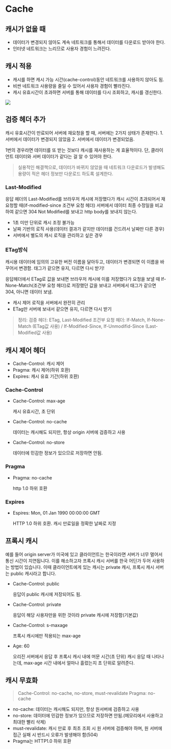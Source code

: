 # Cache

## 캐시가 없을 때

* 데이터가 변경되지 않아도 계속 네트워크를 통해서 데이터를 다운로드 받아야 한다.
* 인터넷 네트워크는 느리므로 사용자 경험이 느려진다.

## 캐시 적용

* 캐시를 하면 캐시 가능 시간\(cache-control\)동안 네트워크를 사용하지 않아도 됨.
* 비싼 네트워크 사용량을 줄일 수 있어서 사용자 경험이 빨라진다.
* 캐시 유효시간이 초과하면 서버를 통해 데이터를 다시 조회하고, 캐시를 갱신한다.

![](https://images.velog.io/images/dev_crystal/post/b5f289e1-7f20-4cbb-ab0b-b066a7d151ad/image.png)

## 검증 헤더 추가

캐시 유효시간이 만료되어 서버에 재요청을 할 때, 서버에는 2가지 상태가 존재한다. 1. 서버에서 데이터가 변경되지 않았음 2. 서버에서 데이터가 변경되었음.

1번의 경우라면 데이터를 또 받는 것보다 캐시를 재사용하는 게 효율적이다. 단, 클라이언트 데이터와 서버 데이터가 같다는 걸 알 수 있어야 한다.

> 실용적인 해결책으로, 데이터가 바뀌지 않았을 때 네트워크 다운로드가 발생해도 용량이 적은 헤더 정보만 다운로드 하도록 설계한다.

### Last-Modified

응답 헤더의 Last-Modified를 브라우저 캐시에 저장했다가 캐시 시간이 초과되어서 재요청할 때\(if-modified-since 조건부 요청 헤더\) 서버에서 데이터 최종 수정일을 비교하여 같으면 304 Not Modified를 보내고 http body를 보내지 않는다.

* 1초 미만 단위로 캐시 조정 불가능
* 날짜 기반의 로직 사용\(데이터 결과가 같지만 데이터를 건드려서 날짜만 다른 경우\)
* 서버에서 별도의 캐시 로직을 관리하고 싶은 경우

### ETag방식

캐시용 데이터에 임의의 고유한 버전 이름을 달아두고, 데이터가 변경되면 이 이름을 바꾸어서 변경함. 태그가 같으면 유지, 다르면 다시 받기!

응답헤더에서 ETag로 값을 보내면 브라우저 캐시에 이를 저장했다가 요청을 보낼 때 If-None-Match\(조건부 요청 헤더\)로 저장했던 값을 보내고 서버에서 태그가 같으면 304, 아니면 데이터 보냄.

* 캐시 제어 로직을 서버에서 완전히 관리
* ETag만 서버에 보내서 같으면 유지, 다르면 다시 받기

> 정리: 검증 헤더: ETag, Last-Modified 조건부 요청 헤더: If-Match, If-None-Match \(ETag값 사용\) / If-Modified-Since, If-Unmodifid-Since \(Last-Modified값 사용\)

## 캐시 제어 헤더

* Cache-Control: 캐시 제어
* Pragma: 캐시 제어\(하위 호환\)
* Expires: 캐시 유효 기간\(하위 호환\)

### Cache-Control

* Cache-Control: max-age

  캐시 유효시간, 초 단위

* Cache-Control: no-cache

  데이터는 캐시해도 되지만, 항상 origin 서버에 검증하고 사용

* Cache-Control: no-store

  데이터에 민감한 정보가 있으므로 저장하면 안됨.

### Pragma

* Pragma: no-cache

  http 1.0 하위 호환

### Expires

* Espires: Mon, 01 Jan 1990 00:00:00 GMT

  HTTP 1.0 하위 호환. 캐시 만료일을 정확한 날짜로 지정

## 프록시 캐시

예를 들어 origin server가 미국에 있고 클라이언트는 한국이라면 서버가 너무 멀어서 통신 시간이 지연됩니다. 이를 해소하고자 프록시 캐시 서버를 한국 어딘가 두어 사용하는 방법이 있습니다. 이때 클라이언트에게 있는 캐시는 private 캐시, 프록시 캐시 서버는 public 캐시라고 합니다.

* Cache-Control: public

  응답이 public 캐시에 저장되어도 됨.

* Cache-Control: private

  응답이 해당 사용자만을 위한 것이라 private 캐시에 저장함\(기본값\)

* Cache-Control: s-maxage

  프록시 캐시에만 적용되는 max-age

* Age: 60

  오리진 서버에서 응답 후 프록시 캐시 내에 머문 시간\(초 단위\) 캐시 응답 때 나타나는데, max-age 시간 내에서 얼마나 흘렀는지 초 단위로 알려준다.  

## 캐시 무효화

> Cache-Control: no-cache, no-store, must-revalidate Pragma: no-cache

* no-cache: 데이터는 캐시해도 되지만, 항상 원서버에 검증하고 사용
* no-store: 데이터에 민감한 정보가 있으므로 저장하면 안됨.\(메모리에서 사용하고 최대한 빨리 삭제\)
* must-revalidate: 캐시 만료 후 최초 조회 시 원 서버에 검증해야 하며, 원 서버에 접근 실패 시 반드시 오류가 발생해야 함\(504\)
* Pragma는 HTTP1.0 하위 호환

